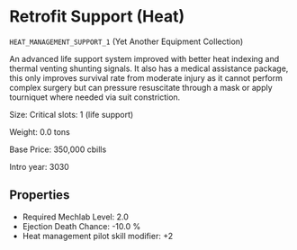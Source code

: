 # Retrofit Support (Heat)

`HEAT_MANAGEMENT_SUPPORT_1` (Yet Another Equipment Collection)

An advanced life support system improved with better heat indexing and thermal venting shunting signals. It also has a medical assistance package, this only improves survival rate from moderate injury as it cannot perform complex surgery but can pressure resuscitate through a mask or apply tourniquet where needed via suit constriction.

Size: Critical slots: 1 (life support)

Weight: 0.0 tons

Base Price: 350,000 cbills

Intro year: 3030

## Properties
* Required Mechlab Level: 2.0 
* Ejection Death Chance: -10.0 %
* Heat management pilot skill modifier: +2 
